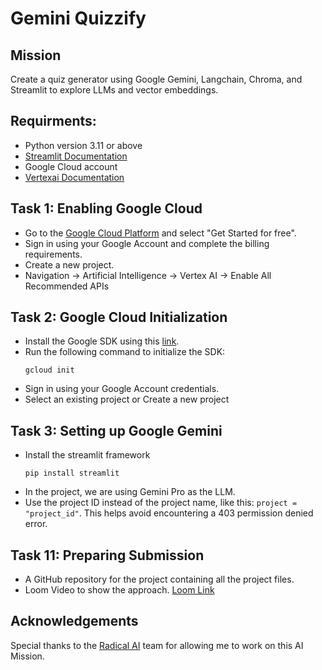 # Gemini Quizzify

## Mission
Create a quiz generator using Google Gemini, Langchain, Chroma, and Streamlit to explore LLMs and vector embeddings. 

## Requirments:

- Python version 3.11 or above
- [Streamlit Documentation](https://docs.streamlit.io/)
- Google Cloud account
- [Vertexai Documentation](https://cloud.google.com/vertex-ai)

## Task 1: Enabling Google Cloud

- Go to the [Google Cloud Platform](console.cloud.google.com) and select "Get Started for free".
- Sign in using your Google Account and complete the billing requirements.
- Create a new project.
- Navigation -> Artificial Intelligence -> Vertex AI -> Enable All Recommended APIs


## Task 2: Google Cloud Initialization

- Install the Google SDK using this [link](https://cloud.google.com/sdk/docs/install).
- Run the following command to initialize the SDK:
  ```
  gcloud init
- Sign in using your Google Account credentials.
- Select an existing project or Create a new project


## Task 3: Setting up Google Gemini

- Install the streamlit framework
  ```
  pip install streamlit
- In the project, we are using Gemini Pro as the LLM.
- Use the project ID instead of the project name, like this: `project = "project_id"`. This helps avoid encountering a 403 permission denied error.



## Task 11: Preparing Submission

 - A GitHub repository for the project containing all the project files.
 - Loom Video to show the approach. [Loom Link](https://www.loom.com/share/27cbe9a2df964cc6be0be9d745df0d03?sid=69ccce98-14cf-43a9-b03e-cbf601615b38)

## Acknowledgements
Special thanks to the [Radical AI](https://lab.radicalai.app/) team for allowing me to work on this AI Mission.
